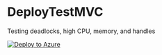 # DeployTestMVC
Testing deadlocks, high CPU, memory, and handles 

[![Deploy to Azure](https://aka.ms/deploytoazurebutton)](https://portal.azure.com/#create/Microsoft.Template/uri/https%3A%2F%2Fraw.githubusercontent.com%2FMatthew5689%2FDeployTestMVC%2Fmain%2Fazuredeploy.json)
